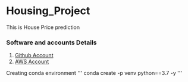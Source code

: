 # Housing_Project
This is House Price prediction

### Software and accounts Details

1. [Github Account](https://github.com/VandanaGujral/Housing_Project)
2. [AWS Account](https://aws.amazon.com/console/)


Creating conda environment
'''
conda create -p venv python==3.7 -y
'''